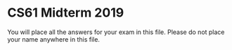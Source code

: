CS61 Midterm 2019
=================

You will place all the answers for your exam in this file.
Please do not place your name anywhere in this file.
